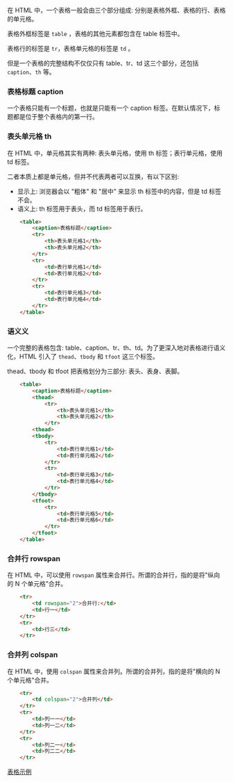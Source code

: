 
在 HTML 中，一个表格一般会由三个部分组成: 分别是表格外框、表格的行、表格的单元格。

表格外框标签是 `table` ，表格的其他元素都包含在 table 标签中。

表格行的标签是 `tr`，表格单元格的标签是 `td` 。

但是一个表格的完整结构不仅仅只有 table、tr、td 这三个部分，还包括 `caption`、`th` 等。

### 表格标题 caption

一个表格只能有一个标题，也就是只能有一个 caption 标签。在默认情况下，标题都是位于整个表格内的第一行。


### 表头单元格 th

在 HTML 中，单元格其实有两种: 表头单元格，使用 th 标签；表行单元格，使用 td 标签。

二者本质上都是单元格，但并不代表两者可以互换，有以下区别:
* 显示上: 浏览器会以 "粗体" 和 "居中" 来显示 th 标签中的内容，但是 td 标签不会。
* 语义上: th 标签用于表头，而 td 标签用于表行。

```html
    <table>
        <caption>表格标题</caption>
        <tr>
            <th>表头单元格1</th>
            <th>表头单元格2</th>
        </tr>
        <tr>
            <td>表行单元格1</td>
            <td>表行单元格2</td>
        </tr>
        <tr>
            <td>表行单元格3</td>
            <td>表行单元格4</td>
        </tr>
    </table>
```

### 语义义

一个完整的表格包含: table、caption、tr、th、td。为了更深入地对表格进行语义化，HTML 引入了 `thead`、`tbody` 和 `tfoot` 这三个标签。

thead、tbody 和 tfoot 把表格划分为三部分: 表头、表身、表脚。

```html
    <table>
        <caption>表格标题</caption>
        <thead>
            <tr>
                <th>表头单元格1</th>
                <th>表头单元格2</th>
            </tr>
        <thead>
        <tbody>
            <tr>
                <td>表行单元格1</td>
                <td>表行单元格2</td>
            </tr>
            <tr>
                <td>表行单元格3</td>
                <td>表行单元格4</td>
            </tr>
        </tbody>
        <tfoot>
            <tr>
                <td>表行单元格5</td>
                <td>表行单元格6</td>
            </tr>
        </tfoot>
    </table>
```

### 合并行 rowspan

在 HTML 中，可以使用 `rowspan` 属性来合并行。所谓的合并行，指的是将"纵向的 N 个单元格"合并。

```html
    <tr>
        <td rowspan="2">合并行:</td>
        <td>行一</td>
    </tr>
    <tr>
        <td>行三</td>
    </tr>
```

### 合并列 colspan

在 HTML 中，使用 `colspan` 属性来合并列。所谓的合并列，指的是将"横向的 N 个单元格"合并。

```html
    <tr>
        <td colspan="2">合并列</td>
    </tr>
    <tr>
        <td>列一一</td>
        <td>列一二</td>
    </tr>
    <tr>
        <td>列二一</td>
        <td>列二二</td>
    </tr>
```

[表格示例](t/03_table.html)
